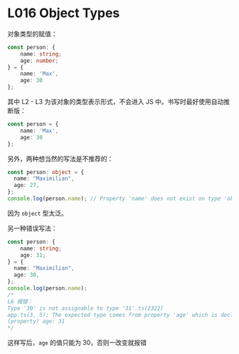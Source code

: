 # L016 Object Types



对象类型的赋值：

```ts
const person: {
    name: string;
    age: number;
} = {
    name: 'Max',
    age: 30
};
```

其中 L2 - L3 为该对象的类型表示形式，不会进入 JS 中。书写时最好使用自动推断版：

```ts
const person = {
    name: 'Max',
    age: 30
};
```

另外，两种想当然的写法是不推荐的：

```ts
const person: object = {
  name: "Maximilian",
  age: 27,
};
console.log(person.name); // Property 'name' does not exist on type 'object'.ts(2339)
```

因为 `object` 型太泛。

另一种错误写法：

```ts
const person: {
    name: string;
    age: 31;
} = {
  name: "Maximilian",
  age: 30,
};
console.log(person.name); 
/*
L6 报错：
Type '30' is not assignable to type '31'.ts(2322)
app.ts(3, 5): The expected type comes from property 'age' which is declared here on type '{ name: string; age: 31; }'
(property) age: 31
*/
```

这样写后，`age` 的值只能为 30，否则一改变就报错